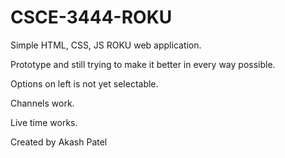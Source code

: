 # CSCE-3444-ROKU
Simple HTML, CSS, JS ROKU web application.

Prototype and still trying to make it better in every way possible.

Options on left is not yet selectable.

Channels work.

Live time works.


Created by Akash Patel
